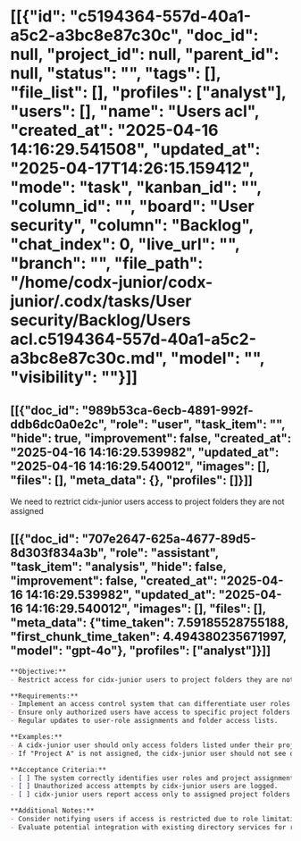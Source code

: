 # [[{"id": "c5194364-557d-40a1-a5c2-a3bc8e87c30c", "doc_id": null, "project_id": null, "parent_id": null, "status": "", "tags": [], "file_list": [], "profiles": ["analyst"], "users": [], "name": "Users acl", "created_at": "2025-04-16 14:16:29.541508", "updated_at": "2025-04-17T14:26:15.159412", "mode": "task", "kanban_id": "", "column_id": "", "board": "User security", "column": "Backlog", "chat_index": 0, "live_url": "", "branch": "", "file_path": "/home/codx-junior/codx-junior/.codx/tasks/User security/Backlog/Users acl.c5194364-557d-40a1-a5c2-a3bc8e87c30c.md", "model": "", "visibility": ""}]]
## [[{"doc_id": "989b53ca-6ecb-4891-992f-ddb6dc0a0e2c", "role": "user", "task_item": "", "hide": true, "improvement": false, "created_at": "2025-04-16 14:16:29.539982", "updated_at": "2025-04-16 14:16:29.540012", "images": [], "files": [], "meta_data": {}, "profiles": []}]]
We need to reztrict cidx-junior users access to project folders they are not assigned
## [[{"doc_id": "707e2647-625a-4677-89d5-8d303f834a3b", "role": "assistant", "task_item": "analysis", "hide": false, "improvement": false, "created_at": "2025-04-16 14:16:29.539982", "updated_at": "2025-04-16 14:16:29.540012", "images": [], "files": [], "meta_data": {"time_taken": 7.59185528755188, "first_chunk_time_taken": 4.494380235671997, "model": "gpt-4o"}, "profiles": ["analyst"]}]]
```md
**Objective:**
- Restrict access for cidx-junior users to project folders they are not assigned to.

**Requirements:**
- Implement an access control system that can differentiate user roles.
- Ensure only authorized users have access to specific project folders.
- Regular updates to user-role assignments and folder access lists.

**Examples:**
- A cidx-junior user should only access folders listed under their project assignments.
- If "Project A" is not assigned, the cidx-junior user should not see or access its folder.

**Acceptance Criteria:**
- [ ] The system correctly identifies user roles and project assignments.
- [ ] Unauthorized access attempts by cidx-junior users are logged.
- [ ] cidx-junior users report access only to assigned project folders.

**Additional Notes:**
- Consider notifying users if access is restricted due to role limitations.
- Evaluate potential integration with existing directory services for role management.
```
